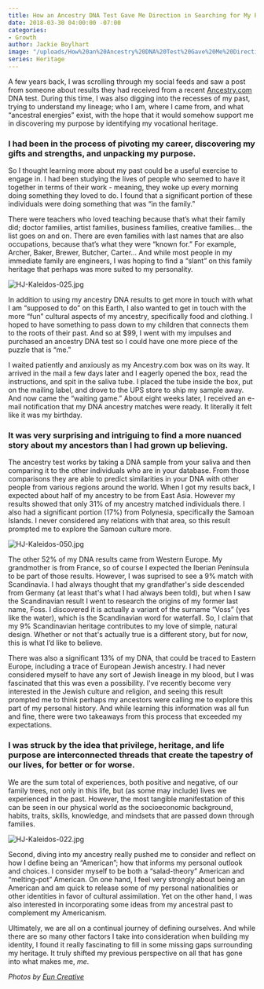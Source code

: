 ```yaml
---
title: How an Ancestry DNA Test Gave Me Direction in Searching for My Purpose
date: 2018-03-30 04:00:00 -07:00
categories:
- Growth
author: Jackie Boylhart
image: "/uploads/How%20an%20Ancestry%20DNA%20Test%20Gave%20Me%20Direction%20in%20Searching%20for%20My%20Purpose%20-%20Yellow%20Co.jpg"
series: Heritage
---
```


A few years back, I was scrolling through my social feeds and saw a post from someone about results they had received from a recent [Ancestry.com](https://www.ancestry.com/) DNA test. During this time, I was also digging into the recesses of my past, trying to understand my lineage; who I am, where I came from, and what “ancestral energies” exist, with the hope that it would somehow support me in discovering my purpose by identifying my vocational heritage.

### I had been in the process of pivoting my career, discovering my gifts and strengths, and unpacking my purpose.

So I thought learning more about my past could be a useful exercise to engage in. I had been studying the lives of people who seemed to have it together in terms of their work - meaning, they woke up every morning doing something they loved to do. I found that a significant portion of these individuals were doing something that was “in the family.”

There were teachers who loved teaching because that’s what their family did; doctor families, artist families, business families, creative families... the list goes on and on. There are even families with last names that are also occupations, because that’s what they were “known for.” For example, Archer, Baker, Brewer, Butcher, Carter... And while most people in my immediate family are engineers, I was hoping to find a “slant” on this family heritage that perhaps was more suited to my personality.

![HJ-Kaleidos-025.jpg](/uploads/HJ-Kaleidos-025.jpg)

In addition to using my ancestry DNA results to get more in touch with what I am “supposed to do” on this Earth, I also wanted to get in touch with the more “fun” cultural aspects of my ancestry, specifically food and clothing. I hoped to have something to pass down to my children that connects them to the roots of their past. And so at $99, I went with my impulses and purchased an ancestry DNA test so I could have one more piece of the puzzle that is “me.”

I waited patiently and anxiously as my Ancestry.com box was on its way. It arrived in the mail a few days later and I eagerly opened the box, read the instructions, and spit in the saliva tube. I placed the tube inside the box, put on the mailing label, and drove to the UPS store to ship my sample away. And now came the “waiting game.” About eight weeks later, I received an e-mail notification that my DNA ancestry matches were ready. It literally it felt like it was my birthday.

### It was very surprising and intriguing to find a more nuanced story about my ancestors than I had grown up believing.

The ancestry test works by taking a DNA sample from your saliva and then comparing it to the other individuals who are in your database. From those comparisons they are able to predict similarities in your DNA with other people from various regions around the world. When I got my results back, I expected about half of my ancestry to be from East Asia. However my results showed that only 31% of my ancestry matched individuals there. I also had a significant portion (17%) from Polynesia, specifically the Samoan Islands. I never considered any relations with that area, so this result prompted me to explore the Samoan culture more.

![HJ-Kaleidos-050.jpg](/uploads/HJ-Kaleidos-050.jpg)

The other 52% of my DNA results came from Western Europe. My grandmother is from France, so of course I expected the Iberian Peninsula to be part of those results. However, I was suprised to see a 9% match with Scandinavia. I had always thought that my grandfather's side descended from Germany (at least that's what I had always been told), but when I saw the Scandinavian result I went to research the origins of my former last name, Foss. I discovered it is actually a variant of the surname “Voss” (yes like the water), which is the Scandinavian word for waterfall. So, I claim that my 9% Scandinavian heritage contributes to my love of simple, natural design. Whether or not that's actually true is a different story, but for now, this is what I’d like to believe.

There was also a significant 13% of my DNA, that could be traced to Eastern Europe, including a trace of European Jewish ancestry. I had never considered myself to have any sort of Jewish lineage in my blood, but I was fascinated that this was even a possibility. I've recently become very interested in the Jewish culture and religion, and seeing this result prompted me to think perhaps my ancestors were calling me to explore this part of my personal history. And while learning this information was all fun and fine, there were two takeaways from this process that exceeded my expectations.

### I was struck by the idea that privilege, heritage, and life purpose are interconnected threads that create the tapestry of our lives, for better or for worse.

We are the sum total of experiences, both positive and negative, of our family trees, not only in this life, but (as some may include) lives we experienced in the past. However, the most tangible manifestation of this can be seen in our physical world as the socioeconomic background, habits, traits, skills, knowledge, and mindsets that are passed down through families.

![HJ-Kaleidos-022.jpg](/uploads/HJ-Kaleidos-022.jpg)

Second, diving into my ancestry really pushed me to consider and reflect on how I define being an “American”; how that informs my personal outlook and choices. I consider myself to be both a “salad-theory” American and “melting-pot” American. On one hand, I feel very strongly about being an American and am quick to release some of my personal nationalities or other identities in favor of cultural assimilation. Yet on the other hand, I was also interested in incorporating some ideas from my ancestral past to complement my Americanism.

Ultimately, we are all on a continual journey of defining ourselves. And while there are so many other factors I take into consideration when building my identity, I found it really fascinating to fill in some missing gaps surrounding my heritage. It truly shifted my previous perspective on all that has gone into what makes me, *me*.

*Photos by [Eun Creative](http://www.euncreative.com/)*